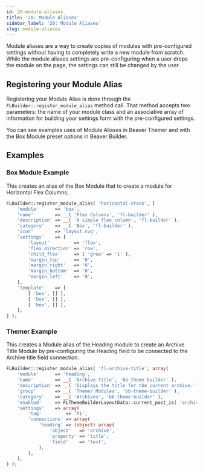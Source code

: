 ```yaml
---
id: 20-module-aliases
title: '20: Module Aliases'
sidebar_label: '20: Module Aliases'
slug: module-aliases
---
```

Module aliases are a way to create copies of modules with pre-configured settings without having to completely write a new module from scratch.   While the module aliases settings are pre-configuring when a user drops the module on the page, the settings can still be changed by the user. 

## Registering your Module Alias
Registering your Module Alias is done through the `FLBuilder::register_module_alias` method call. That method accepts two parameters: the name of your module class and an associative array of information for building your settings form with the pre-configured settings.

You can see examples uses of Module Aliases in Beaver Themer and with the Box Module preset options in Beaver Builder.  
## Examples

### Box Module Example
This creates an alias of the Box Module that to create a module for Horizontal Flex Columns.

```php
FLBuilder::register_module_alias( 'horizontal-stack', [
	'module'      => 'box',
	'name'        => __( 'Flex Columns', 'fl-builder' ),
	'description' => __( 'A simple flex column', 'fl-builder' ),
	'category'    => __( 'Box', 'fl-builder' ),
	'icon'        => 'layout.svg',
	'settings'    => [
		'layout'         => 'flex',
		'flex_direction' => 'row',
		'child_flex'     => [ 'grow' => '1' ],
		'margin_top'     => '0',
		'margin_right'   => '0',
		'margin_bottom'  => '0',
		'margin_left'    => '0',
	],
	'template'    => [
		[ 'box', [] ],
		[ 'box', [] ],
		[ 'box', [] ],
	],
] );
```
### Themer Example
This creates a Module alias of the Heading module to create an Archive Title Module by pre-configuring the Heading field to be connected to the Archive title field connection. 

```php
FLBuilder::register_module_alias( 'fl-archive-title', array(
	'module'      => 'heading',
	'name'        => __( 'Archive Title', 'bb-theme-builder' ),
	'description' => __( 'Displays the title for the current archive.', 'bb-theme-builder' ),
	'group'       => __( 'Themer Modules', 'bb-theme-builder' ),
	'category'    => __( 'Archives', 'bb-theme-builder' ),
	'enabled'     => FLThemeBuilderLayoutData::current_post_is( 'archive' ),
	'settings'    => array(
		'tag'         => 'h1',
		'connections' => array(
			'heading' => (object) array(
				'object'   => 'archive',
				'property' => 'title',
				'field'    => 'text',
			),
		),
	),
) );
```

